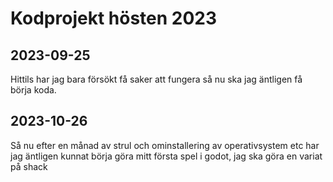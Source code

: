 # Kodprojekt hösten 2023
## 2023-09-25
Hittils har jag bara försökt få saker att fungera så nu ska jag äntligen få börja koda.
## 2023-10-26
Så nu efter en månad av strul och ominstallering av operativsystem etc har jag äntligen kunnat börja göra mitt första spel i godot, jag ska göra en variat på shack
